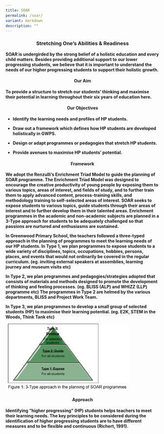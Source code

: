 ```yaml
---
title: SOAR
permalink: /soar/
variant: markdown
description: ""
---
```

<center><h3><strong>Stretching One’s Abilities &amp; Readiness</strong></h3></center><strong>
<p>SOAR is undergirded by the strong belief of a holistic education and every
child matters. Besides providing additional support to our lower progressing
students, we believe that it is important to understand the needs of our
higher progressing students to support their holistic growth.</p>
<h4><strong></strong><center><strong>Our Aim</strong></center></h4>
<p>To provide a structure to stretch our students’ thinking and maximise
their potential in learning throughout their six years of education here.</p>
<p></p>
<h4><strong><center>Our Objectives</center></strong></h4>
<ul data-tight="true" class="tight">
<li>
<p>Identify the learning needs and profiles of HP students.</p>
</li>
<li>
<p>Draw out a framework which defines how HP students are developed holistically
in GWPS.</p>
</li>
<li>
<p>Design or adapt programmes or pedagogies that stretch HP students.</p>
</li>
<li>
<p>Provide avenues to maximise HP students’ potential.</p>
</li>
</ul>
<h4><strong><center>Framework</center></strong></h4>
<p>We adopt the Renzulli’s Enrichment Triad Model to guide the planning of
SOAR programme. The Enrichment Triad Model was designed to encourage the
creative productivity of young people by exposing them to various topics,
areas of interest, and fields of study, and to further train them to apply
advanced content, process-training skills, and methodology training to
self-selected areas of interest. SOAR seeks to expose students to various
topics, guide students through their areas of interest and to further develop
them in their talented areas. Enrichment programmes in the academic and
non-academic subjects are planned in a 3-Type approach for students to
be adequately challenged so that passions are nurtured and enthusiasms
are sustained.</p>
<p>In Greenwood Primary School, the teachers followed a three-typed approach
in the planning of programmes to meet the learning needs of our HP students.
In Type 1, we plan programmes to expose students to a wide variety of disciplines,
topics, occupations, hobbies, persons, places, and events that would not
ordinarily be covered in the regular curriculum. (eg. inviting external
speakers at assemblies, learning journey and museum visits etc)</p>
<p></p>
<p>In Type 2, we plan programmes and pedagogies/strategies adopted that consists
of materials and methods designed to promote the development of thinking
and feeling processes. (eg. BLISS (ALP) and WHIZZ (LLP) programme etc)
The programmes in Type 2 are helmed by the various departments, BLISS and
Project Work Team.</p>
<p>In Type 3, we plan programmes to develop a small group of selected students
(HP) to maximise their learning potential. (eg. E2K, STEM in the Woods,
Think Tank etc)</p>
<div class="isomer-image-wrapper">
<img style="width: 80%;" height="auto" width="100%" alt="" src="/images/SOAR/SOAR.png">
</div>
<h4><strong><center>Approach</center></strong></h4>
<p>Identifying “higher progressing” (HP) students helps teachers to meet
their learning needs. The key principles to be considered during the identification
of higher progressing students are to have different measures and to be
flexible and continuous (Richert, 1991).</p>
<p></p>
<p></p>
<p></p></strong>